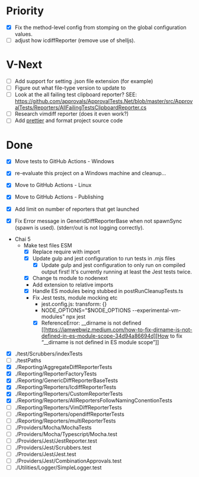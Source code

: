 # Priority

- [x] Fix the method-level config from stomping on the global configuration values.
- [ ] adjust how icdiffReporter (remove use of shelljs).

# V-Next

- [ ] Add support for setting .json file extension (for example)
- [ ] Figure out what file-type version to update to
- [ ] Look at the all failing test clipboard reporter? SEE: https://github.com/approvals/ApprovalTests.Net/blob/master/src/ApprovalTests/Reporters/AllFailingTestsClipboardReporter.cs
- [ ] Research vimdiff reporter (does it even work?)
- [ ] Add [prettier](https://prettier.io/docs/en/install.html) and format project source code

# Done

- [x] Move tests to GitHub Actions - Windows
- [x] re-evaluate this project on a Windows machine and cleanup...
- [x] Move to GitHub Actions - Linux
- [x] Move to GitHub Actions - Publishing
- [x] Add limit on number of reporters that get launched
- [x] Fix Error message in GeneridDiffReporterBase when not spawnSync (spawn is used). (stderr/out is not logging correctly).



- Chai 5
  - Make test files ESM
    - [x] Replace require with import
    - [x] Update gulp and jest configuration to run tests in .mjs files
      - [x] Update gulp and jest configuration to only run on compiled output first!
        It's currently running at least the Jest tests twice.
    - [x] Change ts module to nodenext
    - Add extension to relative imports
    - [x] Handle ES modules being stubbed in postRunCleanupTests.ts
    - Fix Jest tests, module mocking etc
      - jest.config.js: transform: {}
      - NODE_OPTIONS="$NODE_OPTIONS --experimental-vm-modules" npx jest
      - [x] ReferenceError: __dirname is not defined
        [[https://iamwebwiz.medium.com/how-to-fix-dirname-is-not-defined-in-es-module-scope-34d94a86694d][How to fix “__dirname is not defined in ES module scope”]]

- [x] ./test/Scrubbers/indexTests
- [ ] ./testPaths
- [x] ./Reporting/AggregateDiffReporterTests
- [x] ./Reporting/ReporterFactoryTests
- [x] ./Reporting/GenericDiffReporterBaseTests
- [x] ./Reporting/Reporters/IcdiffReporterTests
- [x] ./Reporting/Reporters/CustomReporterTests
- [x] ./Reporting/Reporters/AllReportersFollowNamingConentionTests
- [ ] ./Reporting/Reporters/VimDiffReporterTests
- [ ] ./Reporting/Reporters/opendiffReporterTests
- [ ] ./Reporting/Reporters/multiReporterTests
- [ ] ./Providers/Mocha/MochaTests
- [ ] ./Providers/Mocha/Typescript/Mocha.test
- [ ] ./Providers/Jest/JestReporter.test
- [ ] ./Providers/Jest/Scrubbers.test
- [ ] ./Providers/Jest/Jest.test
- [ ] ./Providers/Jest/CombinationApprovals.test
- [ ] ./Utilities/Logger/SimpleLogger.test
